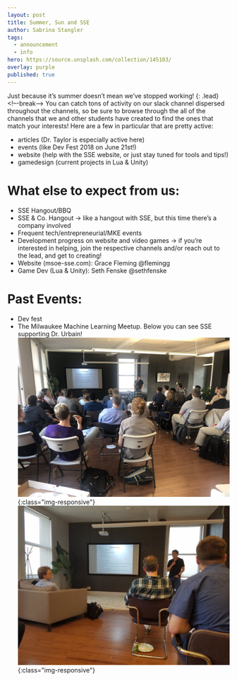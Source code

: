 ```yaml
---
layout: post
title: Summer, Sun and SSE
author: Sabrina Stangler
tags:
  - announcement
  - info
hero: https://source.unsplash.com/collection/145103/
overlay: purple
published: true
---
```

Just because it’s summer doesn’t mean we’ve stopped working!
{: .lead}
<!–-break-–>
You can catch tons of activity on our slack channel dispersed throughout the channels, so be sure to browse through the all of the channels that we and other students have created to find the ones that match your interests! Here are a few in particular that are pretty active:

* articles (Dr. Taylor is especially active here)
* events (like Dev Fest 2018 on June 21st!)
* website (help with the SSE website, or just stay tuned for tools and tips!)
* gamedesign (current projects in Lua & Unity)


# What else to expect from us:


* SSE Hangout/BBQ
* SSE & Co. Hangout → like a hangout with SSE, but this time there’s a company involved
* Frequent tech/entrepreneurial/MKE events
* Development progress on website and video games → if you’re interested in helping, join the respective channels and/or reach out to the lead, and get to creating!
* Website (msoe-sse.com): Grace Fleming @flemingg
* Game Dev (Lua & Unity): Seth Fenske @sethfenske


# Past Events: 
* Dev fest
* The Milwaukee Machine Learning Meetup. Below you can see SSE supporting Dr. Urbain!
![SSE supporting Dr. Ubrain!](/assets/img/msoe-sse-img2.jpg){:class="img-responsive"}
![SSE supporting Dr. Ubrain!](/assets/img/msoe-sse-img1.jpg){:class="img-responsive"}


